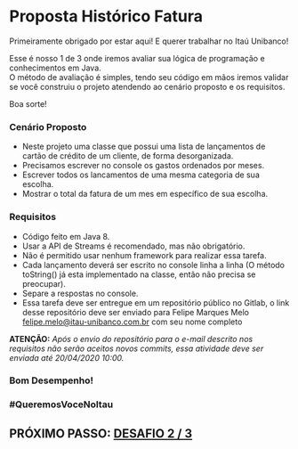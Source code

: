 # Proposta Histórico Fatura

Primeiramente obrigado por estar aqui! E querer trabalhar no Itaú Unibanco! 

Esse é nosso 1 de 3 onde iremos avaliar sua lógica de programação e conhecimentos em Java.  
O método de avaliação é simples, tendo seu código em mãos iremos validar se você construiu o projeto atendendo ao cenário proposto e os requisitos.

Boa sorte!

### Cenário Proposto

* Neste projeto uma classe que possui uma lista de lançamentos de cartão de crédito de um cliente, de forma desorganizada.
* Precisamos escrever no console os gastos ordenados por meses.
* Escrever todos os lancamentos de uma mesma categoria de sua escolha.
* Mostrar o total da fatura de um mes em específico de sua escolha.

### Requisitos

* Código feito em Java 8.
* Usar a API de Streams é recomendado, mas não obrigatório.
* Não é permitido usar nenhum framework para realizar essa tarefa.
* Cada lançamento deverá ser escrito no console linha a linha (O método toString() já esta implementado na classe, então não precisa se preocupar).
* Separe a respostas no console.
* Essa tarefa deve ser entregue em um repositório público no Gitlab, o link desse repositório deve ser enviado para Felipe Marques Melo felipe.melo@itau-unibanco.com.br com seu nome completo

**ATENÇÃO:** _Após o envio do repositório para o e-mail descrito nos requisitos não serão aceitos novos commits, essa atividade deve ser enviada até 20/04/2020 10:00._

### Bom Desempenho!

### #QueremosVoceNoItau

## PRÓXIMO PASSO: [DESAFIO 2 / 3](https://gitlab.com/desafio-web/desafio2)
